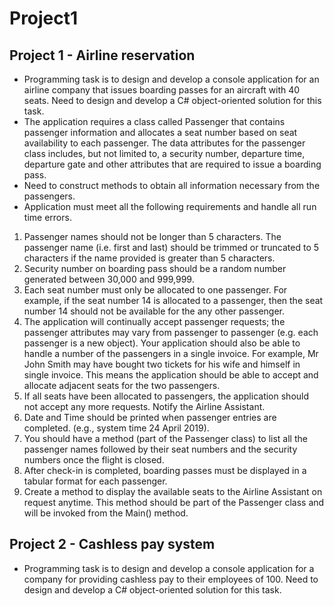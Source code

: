 # Project1
## Project 1 - Airline reservation 
- Programming task is to design and develop a console application for an airline company that issues boarding passes for an aircraft with 40 seats. Need to design and develop a C# object-oriented solution for this task.
- The application requires a class called Passenger that contains passenger information and allocates a seat number based on seat availability to each passenger. The data attributes for the passenger class includes, but not limited to, a security number, departure time, departure gate and other attributes that are required to issue a boarding pass.
- Need to construct methods to obtain all information necessary from the passengers.
- Application must meet all the following requirements and handle all run time errors. 
1.	Passenger names should not be longer than 5 characters.
The passenger name (i.e. first and last) should be trimmed or truncated to 5 characters if the name provided is greater than 5 characters.
2.	Security number on boarding pass should be a random number generated between 30,000 and 999,999.					
3.	Each seat number must only be allocated to one passenger. For example, if the seat number 14 is allocated to a passenger, then the seat number 14 should not be available for the any other passenger.							
4.	The application will continually accept passenger requests; the passenger attributes may vary from passenger to passenger (e.g. each passenger is a new object). Your application should also be able to handle a number of the passengers in a single invoice. For example, Mr John Smith may have bought two tickets for his wife and himself in single invoice. This means the application should be able to accept and allocate adjacent seats for the two passengers.															
5.	If all seats have been allocated to passengers, the application should not accept any more requests. Notify the Airline Assistant.						
6.	Date and Time should be printed when passenger entries are completed.
(e.g., system time 24 April 2019).					
7.	You should have a method (part of the Passenger class) to list all the passenger names followed by their seat numbers and the security numbers once the flight is closed.
8.	After check-in is completed, boarding passes must be displayed in a tabular format for each passenger.  					
9.	Create a method to display the available seats to the Airline Assistant on request anytime. This method should be part of the Passenger class and will be invoked from the Main() method.

## Project 2 - Cashless pay system
- Programming task is to design and develop a console application for a company for providing cashless pay to their employees of 100. Need to design and develop a C# object-oriented solution for this task.
